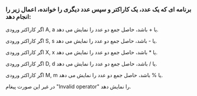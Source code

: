 ### برنامه ای که یک عدد، یک کاراکتر و سپس عدد دیگری را خوانده، اعمال زیر را انجام دهد:

اگر کاراکتر ورودی A, a یا + باشد، حاصل جمع دو عدد را نمایش می دهد.

اگر کاراکتر ورودی S, s یا - باشد، حاصل جمع دو عدد را نمایش می دهد.

اگر کاراکتر ورودی X, x یا * باشد، حاصل جمع دو عدد را نمایش می دهد.

اگر کاراکتر ورودی D, d یا / باشد، حاصل جمع دو عدد را نمایش می دهد.

اگر کاراکتر ورودی M, m یا % باشد، حاصل جمع دو عدد را نمایش می دهد.

در غیر این صورت پیغام "Invalid operator" را نمایش دهد.